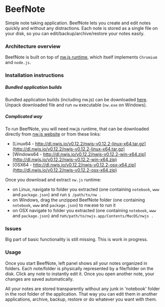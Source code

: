 # BeefNote
Simple note taking application.
BeefNote lets you create and edit notes quickly and without any distractions.
Each note is stored as a single file on your disk, so you can edit/backup/archive/restore your notes easily.

### Architecture overview
BeefNote is built on top of [nw.js runtime](http://nwjs.io/), which itself implements `Chromium` and `node.js`.

### Installation instructions
##### Bundled application builds
Bundled application builds (including nw.js) can be downloaded
[here](https://drive.google.com/open?id=0BwmAR5mHWgl4fkwybnRyRlRGWkNuNVJNR2FkcUtmeldEZnBkdmxpRzczZHBBS3hDeVU5Uk0&authuser=0).
Unpack downloaded file and run `nw` executable (`nw.exe` on Windows).
##### Complicated way
To run BeefNote, you will need nw.js runtime, that can be downloaded directly from
[nw.js website](http://nwjs.io/) or from these links:
* [Linux64 - http://dl.nwjs.io/v0.12.2/nwjs-v0.12.2-linux-x64.tar.gz](http://dl.nwjs.io/v0.12.2/nwjs-v0.12.2-linux-x64.tar.gz)
* [Windows64 - http://dl.nwjs.io/v0.12.2/nwjs-v0.12.2-win-x64.zip](http://dl.nwjs.io/v0.12.2/nwjs-v0.12.2-win-x64.zip)
* [OSX64 - http://dl.nwjs.io/v0.12.2/nwjs-v0.12.2-osx-x64.zip](http://dl.nwjs.io/v0.12.2/nwjs-v0.12.2-osx-x64.zip)

Once you download and extract `nw.js` runtime:
* on Linux, navigate to folder you extracted (one containing `notebook`, `www` and `package.json`) and run `$ /path/to/nw .`
* on Windows, drag the unzipped BeefNote folder (one containing `notebook`, `www` and `package.json`) to nw.exe to run it
* on OSX navigate to folder you extracted (one containing `notebook`, `www` and `package.json`) and run`/path/to/nwjs.app/Contents/MacOS/nwjs .`

### Issues
Big part of basic functionality is still missing. This is work in progress.

### Usage
Once you start BeefNote, left panel shows all your notes organized in folders.
Each note/folder is physically represented by a file/folder on the disk.
Click any note to instantly edit it.
Once you open another note, your changes are saved automatically.

All your notes are stored transparently without any junk in 'notebook' folder in the root folder of the application.
That way you can edit them in another applications, archive, backup, restore or do whatever you want with them.
